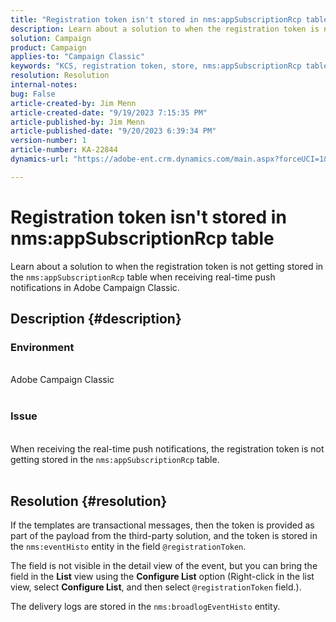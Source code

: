 ```yaml
---
title: "Registration token isn't stored in nms:appSubscriptionRcp table"
description: Learn about a solution to when the registration token is not getting stored in the nms:appSubscriptionRcp table when receiving real-time push notifications.
solution: Campaign
product: Campaign
applies-to: "Campaign Classic"
keywords: "KCS, registration token, store, nms:appSubscriptionRcp table, FAQ, ACC, Adobe Campaign Classic, push notifications,  @registrationToken, nms:eventHisto, Configure List, delivery logs, nms:broadlogEventHisto"
resolution: Resolution
internal-notes: 
bug: False
article-created-by: Jim Menn
article-created-date: "9/19/2023 7:15:35 PM"
article-published-by: Jim Menn
article-published-date: "9/20/2023 6:39:34 PM"
version-number: 1
article-number: KA-22844
dynamics-url: "https://adobe-ent.crm.dynamics.com/main.aspx?forceUCI=1&pagetype=entityrecord&etn=knowledgearticle&id=44bc4ae6-2057-ee11-be6f-6045bd006268"

---
```

# Registration token isn't stored in nms:appSubscriptionRcp table


Learn about a solution to when the registration token is not getting stored in the `nms:appSubscriptionRcp` table when receiving real-time push notifications in Adobe Campaign Classic.

## Description {#description}




### Environment
<br>Adobe Campaign Classic<br><br>


### Issue
<br>When receiving the real-time push notifications, the registration token is not getting stored in the `nms:appSubscriptionRcp` table.<br><br>



## Resolution {#resolution}


If the templates are transactional messages, then the token is provided as part of the payload from the third-party solution, and the token is stored in the `nms:eventHisto` entity in the field `@registrationToken`.

 The field is not visible in the detail view of the event, but you can bring the field in the <b>List</b> view using the <b>Configure List</b> option (Right-click in the list view, select <b>Configure List</b>, and then select `@registrationToken` field.).

The delivery logs are stored in the `nms:broadlogEventHisto` entity.
